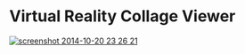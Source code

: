 # Virtual Reality Collage Viewer



[![screenshot 2014-10-20 23 26 21](https://cloud.githubusercontent.com/assets/407497/4714012/44c7d0d0-58eb-11e4-9996-a0414ea90ae5.png)](https://www.youtube.com/watch?v=DhDe_GjOp-o)


